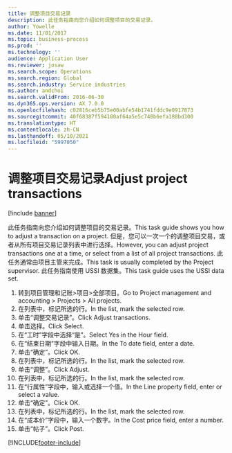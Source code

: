 ```yaml
---
title: 调整项目交易记录
description: 此任务指南向您介绍如何调整项目的交易记录。
author: Yowelle
ms.date: 11/01/2017
ms.topic: business-process
ms.prod: ''
ms.technology: ''
audience: Application User
ms.reviewer: josaw
ms.search.scope: Operations
ms.search.region: Global
ms.search.industry: Service industries
ms.author: andchoi
ms.search.validFrom: 2016-06-30
ms.dyn365.ops.version: AX 7.0.0
ms.openlocfilehash: c02816ceb5b75e00abfe54b1741fddc9e0917873
ms.sourcegitcommit: 40f68387f594180af64a5e5c748b6efa188bd300
ms.translationtype: HT
ms.contentlocale: zh-CN
ms.lasthandoff: 05/10/2021
ms.locfileid: "5997050"
---
```

# <a name="adjust-project-transactions"></a><span data-ttu-id="a1d51-103">调整项目交易记录</span><span class="sxs-lookup"><span data-stu-id="a1d51-103">Adjust project transactions</span></span>

[!include [banner](../../includes/banner.md)]

<span data-ttu-id="a1d51-104">此任务指南向您介绍如何调整项目的交易记录。</span><span class="sxs-lookup"><span data-stu-id="a1d51-104">This task guide shows you how to adjust a transaction on a project.</span></span> <span data-ttu-id="a1d51-105">但是，您可以一次一个的调整项目交易，或者从所有项目交易记录列表中进行选择。</span><span class="sxs-lookup"><span data-stu-id="a1d51-105">However, you can adjust project transactions one at a time, or select from a list of all project transactions.</span></span> <span data-ttu-id="a1d51-106">此任务通常由项目主管来完成。</span><span class="sxs-lookup"><span data-stu-id="a1d51-106">This task is usually completed by the Project supervisor.</span></span> <span data-ttu-id="a1d51-107">此任务指南使用 USSI 数据集。</span><span class="sxs-lookup"><span data-stu-id="a1d51-107">This task guide uses the USSI data set.</span></span>

1. <span data-ttu-id="a1d51-108">转到项目管理和记账>项目>全部项目。</span><span class="sxs-lookup"><span data-stu-id="a1d51-108">Go to Project management and accounting > Projects > All projects.</span></span> 
2. <span data-ttu-id="a1d51-109">在列表中，标记所选的行。</span><span class="sxs-lookup"><span data-stu-id="a1d51-109">In the list, mark the selected row.</span></span> 
3. <span data-ttu-id="a1d51-110">单击“调整交易记录”。</span><span class="sxs-lookup"><span data-stu-id="a1d51-110">Click Adjust transactions.</span></span> 
4. <span data-ttu-id="a1d51-111">单击选择。</span><span class="sxs-lookup"><span data-stu-id="a1d51-111">Click Select.</span></span> 
5. <span data-ttu-id="a1d51-112">在“工时”字段中选择“是”。</span><span class="sxs-lookup"><span data-stu-id="a1d51-112">Select Yes in the Hour field.</span></span> 
6. <span data-ttu-id="a1d51-113">在“结束日期”字段中输入日期。</span><span class="sxs-lookup"><span data-stu-id="a1d51-113">In the To date field, enter a date.</span></span> 
7. <span data-ttu-id="a1d51-114">单击“确定”。</span><span class="sxs-lookup"><span data-stu-id="a1d51-114">Click OK.</span></span> 
8. <span data-ttu-id="a1d51-115">在列表中，标记所选的行。</span><span class="sxs-lookup"><span data-stu-id="a1d51-115">In the list, mark the selected row.</span></span> 
9. <span data-ttu-id="a1d51-116">单击“调整”。</span><span class="sxs-lookup"><span data-stu-id="a1d51-116">Click Adjust.</span></span> 
10. <span data-ttu-id="a1d51-117">在列表中，标记所选的行。</span><span class="sxs-lookup"><span data-stu-id="a1d51-117">In the list, mark the selected row.</span></span> 
11. <span data-ttu-id="a1d51-118">在“行属性”字段中，输入或选择一个值。</span><span class="sxs-lookup"><span data-stu-id="a1d51-118">In the Line property field, enter or select a value.</span></span> 
12. <span data-ttu-id="a1d51-119">单击“确定”。</span><span class="sxs-lookup"><span data-stu-id="a1d51-119">Click OK.</span></span> 
13. <span data-ttu-id="a1d51-120">在列表中，标记所选的行。</span><span class="sxs-lookup"><span data-stu-id="a1d51-120">In the list, mark the selected row.</span></span> 
14. <span data-ttu-id="a1d51-121">在“成本价”字段中，输入一个数字。</span><span class="sxs-lookup"><span data-stu-id="a1d51-121">In the Cost price field, enter a number.</span></span> 
15. <span data-ttu-id="a1d51-122">单击“帖子”。</span><span class="sxs-lookup"><span data-stu-id="a1d51-122">Click Post.</span></span> 


[!INCLUDE[footer-include](../../includes/footer-banner.md)]